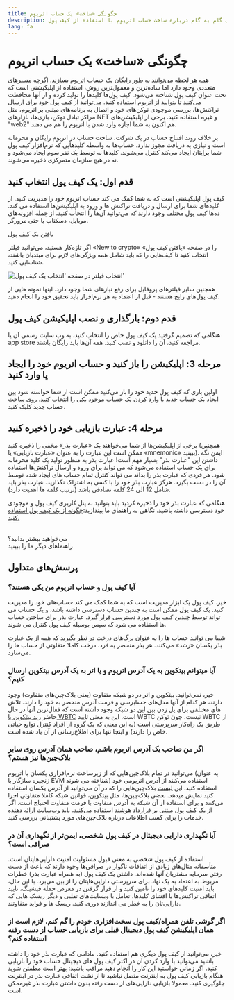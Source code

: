 ```yaml
---
title: چگونگی «ساخت» یک حساب اتریوم
description: راهنمای گام به گام درباره ساخت حساب اتریوم با استفاده از کیف پول.
lang: fa
---
```


# چگونگی «ساخت» یک حساب اتریوم

همه هر لحظه می‌توانند به طور رایگان یک حساب اتریوم بسازند. اگرچه مسیرهای متعددی وجود دارد اما ساده‌ترین و معمول‌ترین روش، استفاده از اپلیکیشنی است که تحت عنوان کیف پول شناخته می‌شود. کیف پول‌ها کلیدها را تولید کرده و از آنها محافظت می‌کنند تا بتوانید از اتریوم استفاده کنید. می‌توانید از کیف پول خود برای ارسال تراکنش‌ها، بررسی موجودی توکن‌های خود و اتصال به برنامه‌های مبتنی بر اتریوم، مثل مراکز تبادل توکن، بازی‌ها، بازارهای NFT و غیره استفاده کنید. برخی از اپلیکیشن‌های "web2" هم اکنون به شما اجازه وارد شدن با اتریوم را هم می دهند.

بر خلاف روند افتتاح حساب در یک شرکت، ساخت حساب در اتریوم رایگان و محرمانه است و نیازی به دریافت مجوز ندارد. حساب‌ها به واسطه کلیدهایی که نرم‌افزار کیف پول شما برایتان ایجاد می‌کند کنترل می‌شوند. کلیدها نه توسط یک نفر سوم ایجاد می‌شود و نه در هیچ سازمان متمرکزی ذخیره می‌شوند.

## قدم اول: یک کیف پول انتخاب کنید

کیف پول اپلیکیشنی است که به شما کمک می کند حساب اتریوم خود را مدیریت کنید. از کلیدهای شما برای ارسال و دریافت تراکنش ها و ورود به اپلیکیشن‌ها استفاده می کند. ده‌ها کیف پول مختلف وجود دارند که می‌توانید آن‌ها را انتخاب کنید، از جمله افزونه‌های موبایل، دسکتاپ یا حتی مرورگر.

<ButtonLink href="/wallets/find-wallet/">
  یافتن یک کیف پول
</ButtonLink>

اگر تازه‌کار هستید، می‌توانید فیلتر «New to crypto» را در صفحه «یافتن کیف پول» انتخاب کنید تا کیف‌هایی را که باید شامل همه ویژگی‌های لازم برای مبتدیان باشند، شناسایی کنید.

![انتخاب فیلتر در صفحه 'انتخاب یک کیف پول'](./wallet-box.png)

همچنین سایر فیلترهای پروفایل برای رفع نیازهای شما وجود دارد. اینها نمونه هایی از کیف پول‌های رایج هستند - قبل از اعتماد به هر نرم‌افزار باید تحقیق خود را انجام دهید.

## قدم دوم: بارگذاری و نصب اپلیکیشن کیف پول

هنگامی که تصمیم گرفتید یک کیف پول خاص را انتخاب کنید، به وب سایت رسمی آن یا app store مراجعه کنید، آن را دانلود و نصب کنید. همه آن‌ها باید رایگان باشند.

## مرحله 3: اپلیکیشن را باز کنید و حساب اتریوم خود را ایجاد یا وارد کنید

اولین باری که کیف پول جدید خود را باز می‌کنید ممکن است از شما خواسته شود بین ایجاد یک حساب جدید یا وارد کردن یک حساب موجود یکی را انتخاب کنید. روی ساخت حساب جدید کلیک کنید.

## مرحله 4: عبارت بازیابی خود را ذخیره کنید

برخی از اپلیکیشن‌ها از شما می‌خواهند یک «عبارت بذر» مخفی را ذخیره کنید (همچنین ممکن است این عبارت را به عنوان «عبارت بازیابی» یا «mnemonic» ببینید). ایمن نگه داشتن این "عبارت بذر" بسیار مهم است! عبارت بذر به منظور تولید یک کلید محرمانه برای یک حساب استفاده می‌شود که می تواند برای ورود و ارسال تراکنش‌ها استفاده شود. هر فردی که عبارت بذر را بداند می تواند کنترل تمام حساب های ایجاد شده توسط آن را در دست بگیرد. هرگز عبارت بذر خود را با کسی به‌ اشتراک نگذارید. عبارت بذر باید شامل 12 الی 24 کلمه تصادفی باشد (ترتیب کلمه ها اهمیت دارد).

هنگامی که عبارت بذر خود را ذخیره کردید باید بتوانید به پنل کاربری کیف پول و موجودی خود دسترسی داشته باشید. نگاهی به راهنمای ما بیندازید:[چگونه از یک کیف پول استفاده کنید.](/guides/how-to-use-a-wallet)

 <br />

<Alert variant="update">
<Emoji text=":eyes:" className="text-4xl"/>
<AlertContent className="flex-row justify-between items-center">
  <div>می‌خواهید بیشتر بدانید؟</div>
  <ButtonLink href="/guides/">
    راهنماهای دیگر ما را ببینید
  </ButtonLink>
 </AlertContent>
</Alert>

## پرسش‌های متداول

### آیا کیف پول و حساب اتریوم من یکی هستند؟

خیر. کیف پول یک ابزار مدیریت است که به شما کمک می کند حساب‌های خود را مدیریت کنید. یک کیف پول ممکن است به چندین حساب دسترسی داشته باشد، و یک حساب می تواند توسط چندین کیف پول مورد دسترسی قرار گیرد. عبارت بذر برای ساختن حساب ها استفاده می شود که سپس بوسیله کیف پول کنترل می شوند.

شما می توانید حساب ها را به عنوان برگ‌های درخت در نظر بگیرید که همه از یک عبارت بذر یکسان «رشد» می‌کنند. هر بذر منحصر یه فرد، درخت کاملا متفاوتی از حساب ها را می‌سازد.

### آیا میتوانم بیتکوین به یک آدرس اتریوم و یا اتر به یک آدرس بیتکوین ارسال کنیم؟

خیر، نمی‌توانید. بیتکوین و اتر در دو شبکه متفاوت (یعنی بلاک‌چین‌های متفاوت) وجود دارند، هر کدام از آنها مدل‌های حسابرسی و فرمت آدرس منحصر به خود را دارند. تلاش های مختلفی برای پل زدن بین این دو شبکه وجود داشته است که فعال‌ترین آنها در حال حاضر [رپد بیتکوین یا WBTC](https://www.bitcoin.com/get-started/what-is-wbtc/) است. این به معنی تایید WBTC نیست، چون توکن WBTC از طریق یک راه‌کار سرپرستی است (به این معنی که یک گروه از افراد کنترل توابع حیاتی خاص را دارند) و اینجا تنها برای اطلاع‌رسانی از آن یاد شده است.

### اگر من صاحب یک آدرس اتریوم باشم، صاحب همان آدرس روی سایر بلاک‌چین‌ها نیز هستم؟

می‌توانید در تمام بلاک‌چین‌هایی که از زیرساخت نرم‌افزاری یکسان با اتریوم (به عنوان زنجیره سازگار با EVM شناخته می شوند) استفاده می‌کنند از آدرس اتریومی خود استفاده کنید. این [لیست](https://chainlist.org/) بلاک‌چین‌هایی را که در آن می‌توانید از آدرس یکسان استفاده کنید نمایش میدهد. بعضی بلاک‌چین‌ها، مثل بیتکوین، قوانین شبکه کاملا متفاوتی اجرا می‌کنند و برای استفاده از آن شبکه به آدرس متفاوت با فرمت متفاوت احتیاج است. اگر از یک کیف پول مبتنی بر قرارداد هوشند استفاده می‌کنید، باید وب‌سایت ارائه دهنده خدمات را برای کسب اطلاعات درباره بلاک‌چین‌های مورد پشتیبانی بررسی کنید.

### آیا نگهداری دارایی دیجیتال در کیف پول شخصی، ایمن‌تر از نگهداری آن در صرافی است؟

استفاده از کیف پول شخصی به معنی قبول مسئولیت امنیت دارایی‌هایتان است. متأسفانه مثال‌های زیادی از اتفاقات ناگوار در صرافی‌ها وجود دارند که باعث از دست رفتن سرمایه مشتریان آنها شده‌اند. داشتن یک کیف پول (به همراه عبارت بذر) خطرات مربوط به اعتماد به یک نهاد برای سرپرستی دارایی‌هایتان را از بین می‌برد. با این حال، باید امنیت کلیدهای خود را تامین کنید و از قرار گرفتن در معرض حمله فیشینگ، تایید اتفاقی تراکنش‌ها یا افشای کلیدها، تعامل با وبسایت‌های تقلبی و دیگر ریسک هایی که دارایی‌تان را به خطر می اندازند دوری کنید. ریسک ها و فواید متفاوتند.

### اگر گوشی تلفن همراه/کیف پول سخت‌افزاری خودم را گم کنم، لازم است از همان اپلیکیشن کیف پول دیجیتال قبلی برای بازیابی حساب از دست رفته استفاده کنم؟

خیر، می‌توانید از کیف پول دیگری هم استفاده کنید. مادامی که عبارت بذر خود را داشته باشید می‌توانید با وارد کردن آن در اکثر کیف پول های دیجیتال حساب خود را بازیابی کنید. اگر زمانی خواستید این کار را انجام دهید مراقب باشید: بهتر است مطمئن شوید هنگام بازیابی کیف پول به اینترنت متصل نباشید تا از نشت اتفاقی عبارت بذر در اینترنت جلوگیری کنید. معمولا بازیابی دارایی‌های از دست رفته بدون داشتن عبارت بذر غیرممکن است.
